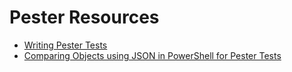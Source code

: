 # Pester Resources

- [Writing Pester Tests](https://github.com/PowerShell/PowerShell/blob/master/docs/testing-guidelines/WritingPesterTests.md)
- [Comparing Objects using JSON in PowerShell for Pester Tests](https://dscottraynsford.wordpress.com/2015/08/23/comparing-objects-using-json-in-powershell-for-pester-tests/)
